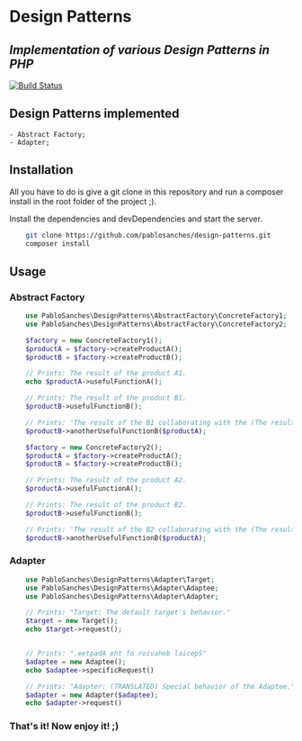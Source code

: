 # Design Patterns
## _Implementation of various Design Patterns in PHP_

[![Build Status](https://travis-ci.org/pablosanches/design-patterns.svg?branch=master)](https://travis-ci.org/pablosanches/design-patterns)

## Design Patterns implemented

    - Abstract Factory;
    - Adapter;

## Installation

All you have to do is give a git clone in this repository and run a composer install in the root folder of the project ;).

Install the dependencies and devDependencies and start the server.

```sh
    git clone https://github.com/pablosanches/design-patterns.git
    composer install
```

## Usage

### Abstract Factory
```php
    use PabloSanches\DesignPatterns\AbstractFactory\ConcreteFactory1;
    use PabloSanches\DesignPatterns\AbstractFactory\ConcreteFactory2;

    $factory = new ConcreteFactory1();
    $productA = $factory->createProductA();
    $productB = $factory->createProductB();

    // Prints: The result of the product A1.
    echo $productA->usefulFunctionA();

    // Prints: The result of the product B1.
    $productB->usefulFunctionB();

    // Prints: 'The result of the B1 collaborating with the (The result of the product A1.)
    $productB->anotherUsefulFunctionB($productA);

    $factory = new ConcreteFactory2();
    $productA = $factory->createProductA();
    $productB = $factory->createProductB();

    // Prints: The result of the product A2.
    $productA->usefulFunctionA();

    // Prints: The result of the product B2.
    $productB->usefulFunctionB();

    // Prints: 'The result of the B2 collaborating with the (The result of the product A2.)
    $productB->anotherUsefulFunctionB($productA);
```

### Adapter
```php
    use PabloSanches\DesignPatterns\Adapter\Target;
    use PabloSanches\DesignPatterns\Adapter\Adaptee;
    use PabloSanches\DesignPatterns\Adapter\Adapter;

    // Prints: "Target: The default target's behavior."
    $target = new Target();
    echo $target->request();


    // Prints: ".eetpadA eht fo roivaheb laicepS"
    $adaptee = new Adaptee();
    echo $adaptee->specificRequest()

    // Prints: "Adapter: (TRANSLATED) Special behavior of the Adaptee."
    $adapter = new Adapter($adaptee);
    echo $adapter->request()
```

### That's it! Now enjoy it! ;)
